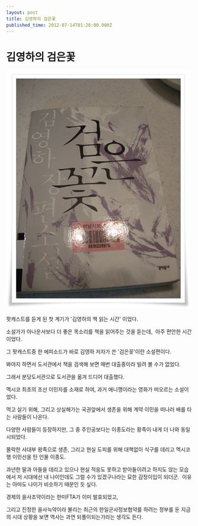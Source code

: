 ```yaml
---
layout: post
title: 김영하의 검은꽃
published_time: 2012-07-14T01:26:00.000Z
---
```


# 김영하의 검은꽃


![](../pds/201207/06/80/a0109780_4ff6d0924d9cb.jpg)

팟캐스트를 듣게 된 첫 계기가 '김영하의 책 읽는 시간' 이었다.

소설가가 아나운서보다 더 좋은 목소리를 책을 읽어주는 것을 듣는데,  아주 편안한 시간이었다.

그 팟캐스트중 한 에피소드가 바로 김영하 저자가 쓴 '검은꽂'이란 소설편이다.

봐야지 하면서 도서관에서 책을 검색해 보면 매번 대출중이라 빌려 볼 수가 없었다.

그래서 분당도서관으로 도서관을 옮겨 드디어 대출했다.

멕시코 최초의 조선 이민자를 소재로 하여, 과거 애니깽이라는 영화가 떠오르는 소설이었다.

먹고 살기 위해, 그리고 상실해가는 국권앞에서 생존을 위해 계약 이민을 떠나러 배를 타는 사람들이 나온다.

다양한 사람들이 등장하지만, 그 중 주인공보다는 이종도라는 황족이 내게 더 나와 동일시되었다.

몰락한 사대부 왕족으로 생존, 그리고 현실 도피를 위해 대책없이 식구를 데리고 멕시코행 이민선을 탄 인물 이종도.

과년한 딸과 아들을 데리고 있으나 현실 적응도 못하고 받아들이려고 하지도 않는 모습에서 저 시대에선 내 나이인데도 그럴 수가 있겠구나라는 묘한 감정이입이 되더군.  이유는 아마도 나이가 비슷하기 때문인 듯 싶다.

경제의 을사조약이라는 한미FTA가 이미 발효되었고,

그리고 진정한 을사늑약이라 불리는 최근의 한일군사정보협약를 하려는 정부를 둔 지금의 시대 상황을 보면 역사는 과연 되풀이되는가라는 생각도 든다.

